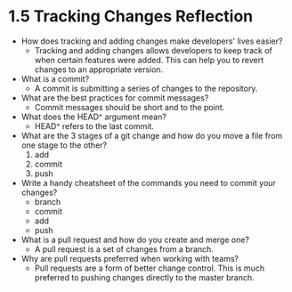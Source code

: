 # 1.5 Tracking Changes Reflection
* How does tracking and adding changes make developers' lives easier?
  * Tracking and adding changes allows developers to keep track of when certain features were added.  This can help you to revert changes to an appropriate version.
* What is a commit?
  * A commit is submitting a series of changes to the repository.
* What are the best practices for commit messages?
  * Commit messages should be short and to the point.
* What does the HEAD^ argument mean?
  * HEAD^ refers to the last commit.
* What are the 3 stages of a git change and how do you move a file from one stage to the other?
  1.  add
  2.  commit
  3.  push
* Write a handy cheatsheet of the commands you need to commit your changes?
  * branch
  * commit
  * add
  * push
* What is a pull request and how do you create and merge one?
  * A pull request is a set of changes from a branch.  
* Why are pull requests preferred when working with teams?
  * Pull requests are a form of better change control.  This is much preferred to pushing changes directly to the master branch.
